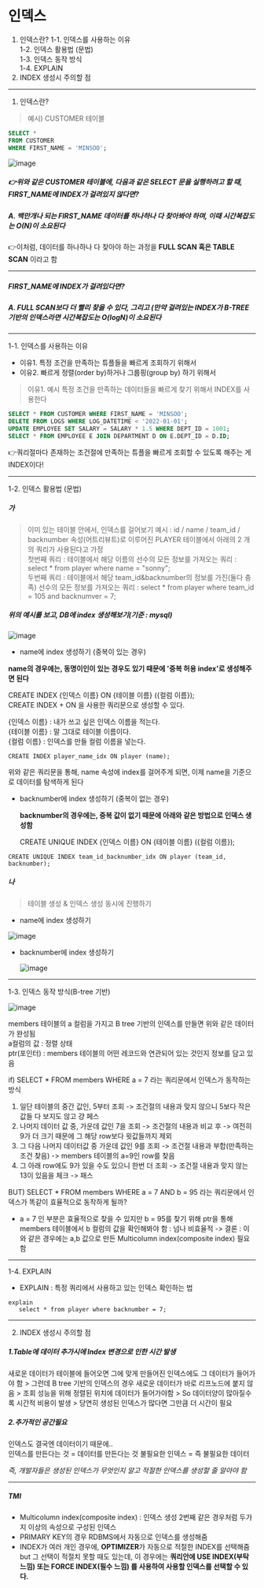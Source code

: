 # 인덱스  
1. 인덱스란?
   1-1. 인덱스를 사용하는 이유  
   1-2. 인덱스 활용법 (문법)  
   1-3. 인덱스 동작 방식  
   1-4. EXPLAIN  
2. INDEX 생성시 주의할 점   

---


1. 인덱스란?  


> 예시) CUSTOMER 테이블

```SQL
SELECT *
FROM CUSTOMER
WHERE FIRST_NAME = 'MINSOO';
```


![image](https://github.com/mithzinf/DB-Study/assets/124668883/140a5028-8254-49f1-86ac-4f1145cd2971)  

##### 👉위와 같은 CUSTOMER 테이블에, 다음과 같은 SELECT 문을 실행하려고 할 때, **FIRST_NAME**에 INDEX가 걸려있지 않다면?  

##### A. 백만개나 되는 FIRST_NAME 데이터를 하나하나 다 찾아봐야 하며, 이때 시간복잡도는 O(N)이 소요된다  
👉이처럼, 데이터를 하나하나 다 찾아야 하는 과정을 **FULL SCAN 혹은 TABLE SCAN** 이라고 함  



---


##### **FIRST_NAME**에 INDEX가 걸려있다면?  


##### A. FULL SCAN보다 더 빨리 찾을 수 있다, 그리고 (만약 걸려있는 INDEX가 B-TREE 기반의 인덱스라면 시간복잡도는 O(logN)이 소요된다  



---



1-1. 인덱스를 사용하는 이유  
- 이유1. 특정 조건을 만족하는 튜플들을 빠르게 조회하기 위해서
- 이유2. 빠르게 정렬(order by)하거나 그룹핑(group by) 하기 위해서



> 이유1. 예시
> 특정 조건을 만족하는 데이터들을 빠르게 찾기 위해서 INDEX를 사용한다
```sql
SELECT * FROM CUSTOMER WHERE FIRST_NAME = 'MINSOO';
DELETE FROM LOGS WHERE LOG_DATETIME < '2022-01-01';
UPDATE EMPLOYEE SET SALARY = SALARY * 1.5 WHERE DEPT_ID = 1001;
SELECT * FROM EMPLOYEE E JOIN DEPARTMENT D ON E.DEPT_ID = D.ID; 
```

👉쿼리절마다 존재하는 조건절에 만족하는 튜플을 빠르게 조회할 수 있도록 해주는 게 INDEX이다!  




---



1-2. 인덱스 활용법 (문법)  

##### 가

> 이미 있는 테이블 안에서, 인덱스를 걸어보기
> 예시 : id / name / team_id / backnumber 속성(어트리뷰트)로 이루어진 PLAYER 테이블에서 아래의 2 개의 쿼리가 사용된다고 가정  
> 첫번째 쿼리 : 테이블에서 해당 이름의 선수의 모든 정보를 가져오는 쿼리 : select * from player where name = "sonny";  
> 두번째 쿼리 : 테이블에서 해당 team_id&backnumber의 정보를 가진(둘다 충족) 선수의 모든 정보를 가져오는 쿼리 : select * from player where team_id = 105 and backnumver = 7;




##### 위의 예시를 보고, DB에 index 생성해보기(기준 : mysql)  
![image](https://github.com/mithzinf/DB-Study/assets/124668883/179a3d00-ca6d-4760-b9db-3f138b80110a)


- name에 index 생성하기 (중복이 있는 경우)

**name의 경우에는, 동명이인이 있는 경우도 있기 때문에 '중복 허용 index'로 생성해주면 된다**

CREATE INDEX {인덱스 이름} ON {테이블 이름} ({컬럼 이름});  
CREATE INDEX + ON 을 사용한 쿼리문으로 생성할 수 있다.  

{인덱스 이름} : 내가 쓰고 싶은 인덱스 이름을 적는다.  
{테이블 이름} : 말 그대로 테이블 이름이다.    
{컬럼 이름} : 인덱스를 만들 컬럼 이름을 넣는다.  

```mysql
CREATE INDEX player_name_idx ON player (name);
```

위와 같은 쿼리문을 통해, name 속성에 index를 걸어주게 되면, 이제 name을 기준으로 데이터를 탐색하게 된다


- backnumber에 index 생성하기 (중복이 없는 경우)

  **backnumber의 경우에는, 중복 값이 없기 때문에 아래와 같은 방법으로 인덱스 생성함**



  CREATE UNIQUE INDEX {인덱스 이름} ON {테이블 이름} ({컬럼 이름});


```mysql
CREATE UNIQUE INDEX team_id_backnumber_idx ON player (team_id, backnumber);
```



##### 나


> 테이블 생성 & 인덱스 생성 동시에 진행하기


- name에 index 생성하기


![image](https://github.com/mithzinf/DB-Study/assets/124668883/d11186fd-24fd-44b6-bef9-9ca707f34015)  




- backnumber에 index 생성하기


  ![image](https://github.com/mithzinf/DB-Study/assets/124668883/967b6e92-1841-4321-b488-c98553709d4f)



---

1-3. 인덱스 동작 방식(B-tree 기반)


![image](https://github.com/mithzinf/DB-Study/assets/124668883/30c44085-c284-40e7-adae-091ef48f4a5e)

members 테이블의 a 컬럼을 가지고 B tree 기반의 인덱스를 만들면 위와 같은 데이터가 완성됨  
a컬럼의 값 : 정렬 상태  
ptr(포인터) : members 테이블의 어떤 레코드와 연관되어 있는 것인지 정보를 담고 있음   


if) SELECT * FROM members WHERE a = 7 라는 쿼리문에서 인덱스가 동작하는 방식
1. 일단 테이블의 중간 값인, 5부터 조회 -> 조건절의 내용과 맞지 않으니 5보다 작은 값들 다 보지도 않고 걍 페스
2. 나머지 데이터 값 중, 가운데 값인 7을 조회 -> 조건절의 내용과 비교 후 -> 여전히 9가 더 크기 때문에 그 해당 row보다 윗값들까지 제외
3. 그 다음 나머지 데이터값 중 가운데 값인 9를 조회 -> 조건절 내용과 부합(만족하는 조건 찾음) -> members 테이블의 a=9인 row를 찾음
4. 그 아래 row에도 9가 있을 수도 있으니 한번 더 조회 -> 조건절 내용과 맞지 않는 13이 있음을 체크 -> 패스


BUT) SELECT * FROM members WHERE a = 7 AND b = 95 라는 쿼리문에서 인덱스가 똑같이 효율적으로 동작하게 될까?
- a = 7 인 부분은 효율적으로 찾을 수 있지만 b = 95를 찾기 위해 ptr을 통해 members 테이블에서 b 컬럼의 값을 확인해봐야 함 : 넘나 비효율적 -> 결론 : 이와 같은 경우에는 a,b 값으로 만든 Multicolumn index(composite index) 필요함





---




1-4. EXPLAIN


- EXPLAIN : 특정 쿼리에서 사용하고 있는 인덱스 확인하는 법

```mysql
explain
   select * from player where backnumber = 7;
```

  
---


2. INDEX 생성시 주의할 점 

##### 1.Table에 데이터 추가시에 Index 변경으로 인한 시간 발생     
새로운 데이터가 테이블에 들어오면 그에 맞게 만들어진 인덱스에도 그 데이터가 들어가야 함 > 그런데 B tree 기반의 인덱스의 경우 새로운 데이터가 바로 리프노드에 붙지 않음 > 조회 성능을 위해 정렬된 위치에 데이터가 들어가야함 > So 데이터양이 많아질수록 시간적 비용이 발생 > 당연히 생성된 인덱스가 많다면 그만큼 더 시간이 필요   


##### 2.추가적인 공간필요  
인덱스도 결국엔 데이터이기 때문에..  
인덱스를 만든다는 것 = 데이터를 만든다는 것
불필요한 인덱스 = 즉 불필요한 데이터

*즉, 개발자들은 생성된 인덱스가 무엇인지 알고 적절한 인덱스를 생성할 줄 알아야 함*






---

##### TMI
- Multicolumn index(composite index) : 인덱스 생성 2번째 같은 경우처럼 두가지 이상의 속성으로 구성된 인덱스
- PRIMARY KEY의 경우 RDBMS에서 자동으로 인덱스를 생성해줌
- INDEX가 여러 개인 경우에, **OPTIMIZER**가 자동으로 적절한 INDEX를 선택해줌 but 그 선택이 적절치 못할 때도 있는데, 이 경우에는 **쿼리안에 USE INDEX(부탁 느낌) 또는 FORCE INDEX(필수 느낌) 를 사용하여 사용할 인덱스를 선택할 수 있다.**





   
   
